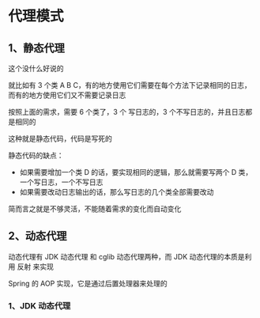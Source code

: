 # 代理模式



## 1、静态代理

这个没什么好说的

就比如有 3 个类 A B C，有的地方使用它们需要在每个方法下记录相同的日志，而有的地方使用它们又不需要记录日志

按照上面的需求，需要 6 个类了，3 个 写日志的，3 个不写日志的，并且日志都是相同的

这种就是静态代码，代码是写死的



静态代码的缺点：

- 如果需要增加一个类 D 的话，要实现相同的逻辑，那么就需要写两个 D 类，一个写日志，一个不写日志
- 如果需要改动日志输出的话，那么写日志的几个类全部需要改动

简而言之就是不够灵活，不能随着需求的变化而自动变化



## 2、动态代理

动态代理有 JDK 动态代理 和 cglib 动态代理两种，而 JDK 动态代理的本质是利用 反射 来实现

Spring 的 AOP 实现，它是通过后置处理器来处理的



### 1、JDK 动态代理